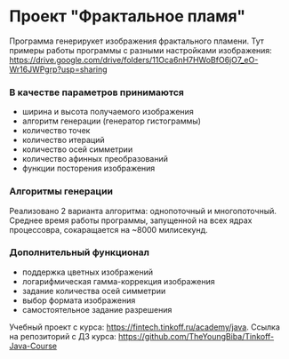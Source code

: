 # Проект "Фрактальное пламя"
Программа генерирукет изображения фрактального пламени.
Тут примеры работы программы с разными настройками изображения:
https://drive.google.com/drive/folders/11Oca6nH7HWoBfO6jO7_eO-Wr16JWPgrp?usp=sharing

### В качестве параметров принимаются
- ширина и высота получаемого изображения
- алгоритм генерации (генератор гистограммы)
- количество точек
- количество итераций
- количество осей симметрии
- количество афинных преобразований
- функции посторения изображения

### Алгоритмы генерации
Реализовано 2 варианта алгоритма: однопоточный и многопоточный. 
Среднее время работы программы, запущенной на всех ядрах процессовра, сокаращается на ~8000 милисекунд.

### Дополнительный функционал
- поддержка цветных изображений
- логарифмическая гамма-коррекция изображения
- задание количества осей симметрии
- выбор формата изображения
- самостоятельное задание разрешения

Учебный проект с курса: https://fintech.tinkoff.ru/academy/java.
Ссылка на репозиторий с ДЗ курса: https://github.com/TheYoungBiba/Tinkoff-Java-Course